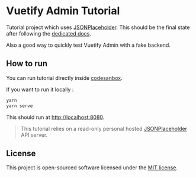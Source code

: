 # Vuetify Admin Tutorial

Tutorial project which uses [JSONPlaceholder](https://jsonplaceholder.typicode.com/). This should be the final state after following the [dedicated docs](https://www.okami101.io/vuetify-admin/guide/tutorial.html).

Also a good way to quickly test Vuetify Admin with a fake backend.

## How to run

You can run tutorial directly inside [codesanbox](https://codesandbox.io/s/github/okami101/vuetify-admin/tree/master/examples/tutorial).

If you want to run it locally :

```bash
yarn
yarn serve
```

This should run at [http://localhost:8080](http://localhost:8080).

> This tutorial relies on a read-only personal hosted [JSONPlaceholder](https://jsonplaceholder.okami101.io) API server.

## License

This project is open-sourced software licensed under the [MIT license](https://adr1enbe4udou1n.mit-license.org).

